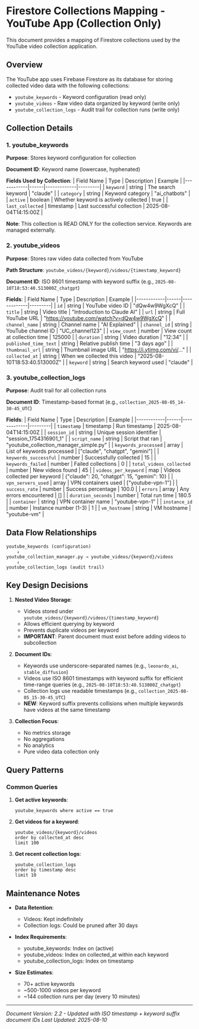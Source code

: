 # Firestore Collections Mapping - YouTube App (Collection Only)

This document provides a mapping of Firestore collections used by the YouTube video collection application.

## Overview

The YouTube app uses Firebase Firestore as its database for storing collected video data with the following collections:
- `youtube_keywords` - Keyword configuration (read only)
- `youtube_videos` - Raw video data organized by keyword (write only)
- `youtube_collection_logs` - Audit trail for collection runs (write only)

## Collection Details

### 1. youtube_keywords

**Purpose**: Stores keyword configuration for collection

**Document ID**: Keyword name (lowercase, hyphenated)

**Fields Used by Collection**:
| Field Name | Type | Description | Example |
|------------|------|-------------|---------|
| `keyword` | string | The search keyword | "claude" |
| `category` | string | Keyword category | "ai_chatbots" |
| `active` | boolean | Whether keyword is actively collected | true |
| `last_collected` | timestamp | Last successful collection | 2025-08-04T14:15:00Z |

**Note**: This collection is READ ONLY for the collection service. Keywords are managed externally.

### 2. youtube_videos

**Purpose**: Stores raw video data collected from YouTube

**Path Structure**: `youtube_videos/{keyword}/videos/{timestamp_keyword}`

**Document ID**: ISO 8601 timestamp with keyword suffix (e.g., `2025-08-10T18:53:40.513000Z_chatgpt`)

**Fields**:
| Field Name | Type | Description | Example |
|------------|------|-------------|---------|
| `id` | string | YouTube video ID | "dQw4w9WgXcQ" |
| `title` | string | Video title | "Introduction to Claude AI" |
| `url` | string | Full YouTube URL | "https://youtube.com/watch?v=dQw4w9WgXcQ" |
| `channel_name` | string | Channel name | "AI Explained" |
| `channel_id` | string | YouTube channel ID | "UC_channel123" |
| `view_count` | number | View count at collection time | 125000 |
| `duration` | string | Video duration | "12:34" |
| `published_time_text` | string | Relative publish time | "3 days ago" |
| `thumbnail_url` | string | Thumbnail image URL | "https://i.ytimg.com/vi/..." |
| `collected_at` | string | When we collected this video | "2025-08-10T18:53:40.513000Z" |
| `keyword` | string | Search keyword used | "claude" |

### 3. youtube_collection_logs

**Purpose**: Audit trail for all collection runs

**Document ID**: Timestamp-based format (e.g., `collection_2025-08-05_14-30-45_UTC`)

**Fields**:
| Field Name | Type | Description | Example |
|------------|------|-------------|---------|
| `timestamp` | timestamp | Run timestamp | 2025-08-04T14:15:00Z |
| `session_id` | string | Unique session identifier | "session_1754316901_1" |
| `script_name` | string | Script that ran | "youtube_collection_manager_simple.py" |
| `keywords_processed` | array | List of keywords processed | ["claude", "chatgpt", "gemini"] |
| `keywords_successful` | number | Successfully collected | 15 |
| `keywords_failed` | number | Failed collections | 0 |
| `total_videos_collected` | number | New videos found | 45 |
| `videos_per_keyword` | map | Videos collected per keyword | {"claude": 20, "chatgpt": 15, "gemini": 10} |
| `vpn_servers_used` | array | VPN containers used | ["youtube-vpn-1"] |
| `success_rate` | number | Success percentage | 100.0 |
| `errors` | array | Any errors encountered | [] |
| `duration_seconds` | number | Total run time | 180.5 |
| `container` | string | VPN container name | "youtube-vpn-1" |
| `instance_id` | number | Instance number (1-3) | 1 |
| `vm_hostname` | string | VM hostname | "youtube-vm" |

## Data Flow Relationships

```
youtube_keywords (configuration)
    ↓
youtube_collection_manager.py → youtube_videos/{keyword}/videos
    ↓
youtube_collection_logs (audit trail)
```

## Key Design Decisions

1. **Nested Video Storage**:
   - Videos stored under `youtube_videos/{keyword}/videos/{timestamp_keyword}`
   - Allows efficient querying by keyword
   - Prevents duplicate videos per keyword
   - **IMPORTANT**: Parent document must exist before adding videos to subcollection

2. **Document IDs**:
   - Keywords use underscore-separated names (e.g., `leonardo_ai`, `stable_diffusion`)
   - Videos use ISO 8601 timestamps with keyword suffix for efficient time-range queries (e.g., `2025-08-10T18:53:40.513000Z_chatgpt`)
   - Collection logs use readable timestamps (e.g., `collection_2025-08-05_15-30-45_UTC`)
   - **NEW**: Keyword suffix prevents collisions when multiple keywords have videos at the same timestamp

3. **Collection Focus**:
   - No metrics storage
   - No aggregations
   - No analytics
   - Pure video data collection only

## Query Patterns

### Common Queries

1. **Get active keywords**:
   ```
   youtube_keywords where active == true
   ```

2. **Get videos for a keyword**:
   ```
   youtube_videos/{keyword}/videos
   order by collected_at desc
   limit 100
   ```

3. **Get recent collection logs**:
   ```
   youtube_collection_logs
   order by timestamp desc
   limit 10
   ```

## Maintenance Notes

- **Data Retention**:
  - Videos: Kept indefinitely
  - Collection logs: Could be pruned after 30 days

- **Index Requirements**:
  - youtube_keywords: Index on (active)
  - youtube_videos: Index on collected_at within each keyword
  - youtube_collection_logs: Index on timestamp

- **Size Estimates**:
  - 70+ active keywords
  - ~500-1000 videos per keyword
  - ~144 collection runs per day (every 10 minutes)

---

*Document Version: 2.2 - Updated with ISO timestamp + keyword suffix document IDs*
*Last Updated: 2025-08-10*